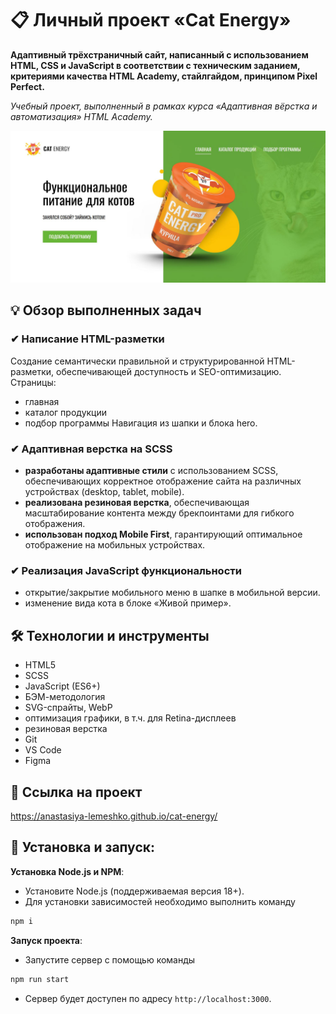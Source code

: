 # 📋 Личный проект «Cat Energy»

**Адаптивный трёхстраничный сайт, написанный с использованием HTML, CSS и JavaScript в соответствии с техническим заданием, критериями качества HTML Academy, стайлгайдом, принципом Pixel Perfect.**

*Учебный проект, выполненный в рамках курса «Адаптивная вёрстка и автоматизация» HTML Academy.*

<img src="source/images/readme/hero.jpg" alt="Главная страница Cat Energy">

## 💡 Обзор выполненных задач

### ✔ Написание HTML-разметки
Создание семантически правильной и структурированной HTML-разметки, обеспечивающей доступность и SEO-оптимизацию. Страницы:
- главная
- каталог продукции
- подбор программы
Навигация из шапки и блока hero.

### ✔ Адаптивная верстка на SCSS
- **разработаны адаптивные стили** с использованием SCSS, обеспечивающих корректное отображение сайта на различных устройствах (desktop, tablet, mobile).
- **реализована резиновая верстка**, обеспечивающая масштабирование контента между брекпоинтами для гибкого отображения.
- **использован подход Mobile First**, гарантирующий оптимальное отображение на мобильных устройствах.

### ✔ Реализация JavaScript функциональности
- открытие/закрытие мобильного меню в шапке в мобильной версии.
- изменение вида кота в блоке «Живой пример».


## 🛠 Технологии и инструменты

- HTML5
- SCSS
- JavaScript (ES6+)
- БЭМ-методология
- SVG-спрайты, WebP
- оптимизация графики, в т.ч. для Retina-дисплеев
- резиновая верстка
- Git
- VS Code
- Figma


## 📌 Ссылка на проект

https://anastasiya-lemeshko.github.io/cat-energy/


## 🚀 Установка и запуск:

**Установка Node.js и NPM**:
- Установите Node.js (поддерживаемая версия 18+).
- Для установки зависимостей необходимо выполнить команду
```bash
npm i
```

**Запуск проекта**:
- Запустите сервер с помощью команды
```bash
npm run start
```
- Сервер будет доступен по адресу `http://localhost:3000`.
